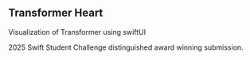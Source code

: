 ## Transformer Heart

Visualization of Transformer using swiftUI

2025 Swift Student Challenge distinguished award winning submission.
